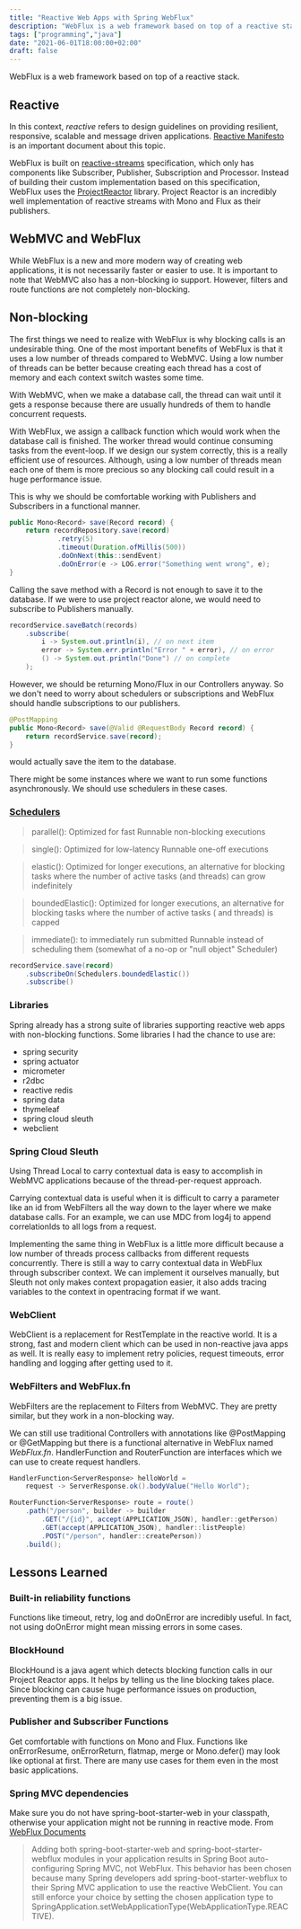 ```yaml
---
title: "Reactive Web Apps with Spring WebFlux"
description: "WebFlux is a web framework based on top of a reactive stack."
tags: ["programming","java"]
date: "2021-06-01T18:00:00+02:00"
draft: false
---
```


WebFlux is a web framework based on top of a reactive stack.

## Reactive

In this context, *reactive* refers to design guidelines on providing resilient, responsive, scalable and message driven
applications. [Reactive Manifesto](https://www.reactivemanifesto.org) is an important document about this topic.

WebFlux is built on [reactive-streams](https://www.reactive-streams.org/) specification, which only has components like
Subscriber, Publisher, Subscription and Processor. Instead of building their custom implementation based on this
specification, WebFlux uses the [ProjectReactor](https://projectreactor.io/) library. Project Reactor is an incredibly
well implementation of reactive streams with Mono and Flux as their publishers.

## WebMVC and WebFlux

While WebFlux is a new and more modern way of creating web applications, it is not necessarily faster or easier to use.
It is important to note that WebMVC also has a non-blocking io support. However, filters and route functions are not
completely non-blocking.

## Non-blocking

The first things we need to realize with WebFlux is why blocking calls is an undesirable thing. One of the most
important benefits of WebFlux is that it uses a low number of threads compared to WebMVC. Using a low number of threads
can be better because creating each thread has a cost of memory and each context switch wastes some time.

With WebMVC, when we make a database call, the thread can wait until it gets a response because there are usually
hundreds of them to handle concurrent requests.

With WebFlux, we assign a callback function which would work when the database call is finished. The worker thread would
continue consuming tasks from the event-loop. If we design our system correctly, this is a really efficient use of
resources. Although, using a low number of threads mean each one of them is more precious so any blocking call could
result in a huge performance issue.

This is why we should be comfortable working with Publishers and Subscribers in a functional manner.

``` java
public Mono<Record> save(Record record) {
    return recordRepository.save(record)
            .retry(5)
            .timeout(Duration.ofMillis(500))
            .doOnNext(this::sendEvent)
            .doOnError(e -> LOG.error("Something went wrong", e);
}
```

Calling the save method with a Record is not enough to save it to the database. If we were to use project reactor alone,
we would need to subscribe to Publishers manually.

``` java
recordService.saveBatch(records)
    .subscribe(
        i -> System.out.println(i), // on next item
        error -> System.err.println("Error " + error), // on error
        () -> System.out.println("Done") // on complete
    );
``` 

However, we should be returning Mono/Flux in our Controllers anyway. So we don't need to worry about schedulers or
subscriptions and WebFlux should handle subscriptions to our publishers.

``` java
@PostMapping
public Mono<Record> save(@Valid @RequestBody Record record) {
    return recordService.save(record);
}
```

would actually save the item to the database.

There might be some instances where we want to run some functions asynchronously. We should use schedulers in these
cases.

### [Schedulers](https://projectreactor.io/docs/core/release/api/reactor/core/scheduler/Schedulers.html)

> parallel(): Optimized for fast Runnable non-blocking executions

> single(): Optimized for low-latency Runnable one-off executions

> elastic(): Optimized for longer executions, an alternative for blocking tasks where the number of active tasks (and threads) can grow indefinitely

> boundedElastic(): Optimized for longer executions, an alternative for blocking tasks where the number of active tasks (
and threads) is capped

> immediate(): to immediately run submitted Runnable instead of scheduling them (somewhat of a no-op or "null object"
Scheduler)

``` java
recordService.save(record)
    .subscribeOn(Schedulers.boundedElastic())
    .subscribe()
```

### Libraries

Spring already has a strong suite of libraries supporting reactive web apps with non-blocking functions. Some libraries
I had the chance to use are:

* spring security
* spring actuator
* micrometer
* r2dbc
* reactive redis
* spring data
* thymeleaf
* spring cloud sleuth
* webclient

### Spring Cloud Sleuth

Using Thread Local to carry contextual data is easy to accomplish in WebMVC applications because of the
thread-per-request approach.

Carrying contextual data is useful when it is difficult to carry a parameter like an id from WebFilters all the way down
to the layer where we make database calls. For an example, we can use MDC from log4j to append correlationIds to all
logs from a request.

Implementing the same thing in WebFlux is a little more difficult because a low number of threads process callbacks from
different requests concurrently. There is still a way to carry contextual data in WebFlux through subscriber context. We
can implement it ourselves manually, but Sleuth not only makes context propagation easier, it also adds tracing
variables to the context in opentracing format if we want.

### WebClient

WebClient is a replacement for RestTemplate in the reactive world. It is a strong, fast and modern client which can be
used in non-reactive java apps as well. It is really easy to implement retry policies, request timeouts, error handling
and logging after getting used to it.

### WebFilters and WebFlux.fn

WebFilters are the replacement to Filters from WebMVC. They are pretty similar, but they work in a non-blocking way.

We can still use traditional Controllers with annotations like @PostMapping or @GetMapping but there is a functional
alternative in WebFlux named *WebFlux.fn*. HandlerFunction and RouterFunction are interfaces which we can use to create
request handlers.

``` java
HandlerFunction<ServerResponse> helloWorld = 
    request -> ServerResponse.ok().bodyValue("Hello World");
```

``` java
RouterFunction<ServerResponse> route = route()
    .path("/person", builder -> builder
        .GET("/{id}", accept(APPLICATION_JSON), handler::getPerson)
        .GET(accept(APPLICATION_JSON), handler::listPeople)
        .POST("/person", handler::createPerson))
    .build();
```

## Lessons Learned

### Built-in reliability functions

Functions like timeout, retry, log and doOnError are incredibly useful. In fact, not using doOnError might mean missing
errors in some cases.

### BlockHound

BlockHound is a java agent which detects blocking function calls in our Project Reactor apps. It helps by telling us the
line blocking takes place. Since blocking can cause huge performance issues on production, preventing them is a big
issue.

### Publisher and Subscriber Functions

Get comfortable with functions on Mono and Flux. Functions like onErrorResume, onErrorReturn, flatmap, merge or
Mono.defer() may look like optional at first. There are many use cases for them even in the most basic applications.

### Spring MVC dependencies

Make sure you do not have spring-boot-starter-web in your classpath, otherwise your application might not be running in
reactive mode.
From [WebFlux Documents](https://docs.spring.io/spring-boot/docs/current/reference/html/features.html#features.developing-web-applications.spring-webflux)

> Adding both spring-boot-starter-web and spring-boot-starter-webflux modules in your application results in Spring Boot auto-configuring Spring MVC, not WebFlux. This behavior has been chosen because many Spring developers add spring-boot-starter-webflux to their Spring MVC application to use the reactive WebClient. You can still enforce your choice by setting the chosen application type to SpringApplication.setWebApplicationType(WebApplicationType.REACTIVE).
